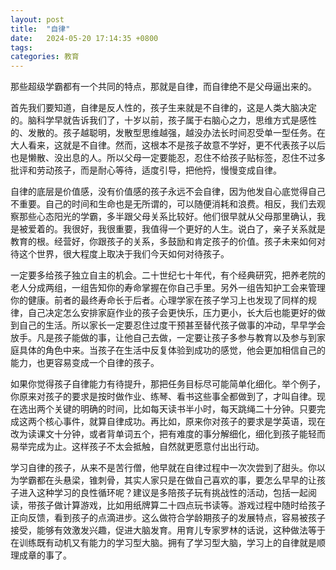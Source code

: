 ```yaml
---
layout: post
title:  "自律"
date:   2024-05-20 17:14:35 +0800
tags:   
categories: 教育
---
```


那些超级学霸都有一个共同的特点，那就是自律，而自律绝不是父母逼出来的。

首先我们要知道，自律是反人性的，孩子生来就是不自律的，这是人类大脑决定的。脑科学早就告诉我们了，十岁以前，孩子属于右脑心之力，思维方式是感性的、发散的。孩子越聪明，发散型思维越强，越没办法长时间忍受单一型任务。在大人看来，这就是不自律。然而，这根本不是孩子故意不学好，更不代表孩子以后也是懒散、没出息的人。所以父母一定要能忍，忍住不给孩子贴标签，忍住不过多批评和劳动孩子，而是耐心等待，适度引导，把他捋，慢慢变成自律。

自律的底层是价值感，没有价值感的孩子永远不会自律，因为他发自心底觉得自己不重要。自己的时间和生命也是无所谓的，可以随便消耗和浪费。相反，我们去观察那些心态阳光的学霸，多半跟父母关系比较好。他们很早就从父母那里确认，我是被爱着的。我很好，我很重要，我值得一个更好的人生。说白了，亲子关系就是教育的根。经营好，你跟孩子的关系，多鼓励和肯定孩子的价值。孩子未来如何对待这个世界，很大程度上取决于我们今天如何对待孩子。

一定要多给孩子独立自主的机会。二十世纪七十年代，有个经典研究，把养老院的老人分成两组，一组告知你的寿命掌握在你自己手里。另外一组告知护工会来管理你的健康。前者的最终寿命长于后者。心理学家在孩子学习上也发现了同样的规律，自己决定怎么安排家庭作业的孩子会更快乐，压力更小，长大后也能更好的做到自己的生活。所以家长一定要忍住过度干预甚至替代孩子做事的冲动，早早学会放手。凡是孩子能做的事，让他自己去做，一定要让孩子多参与教育以及参与到家庭具体的角色中来。当孩子在生活中反复体验到成功的感觉，他会更加相信自己的能力，也更容易变成一个自律的孩子。

如果你觉得孩子自律能力有待提升，那把任务目标尽可能简单化细化。举个例子，你原来对孩子的要求是按时做作业、练琴、看书这些事全都做到了，才叫自律。现在选出两个关键的明确的时间，比如每天读书半小时，每天跳绳二十分钟。只要完成这两个核心事件，就算自律成功。再比如，原来你对孩子的要求是学英语，现在改为读课文十分钟，或者背单词五个，把有难度的事分解细化，细化到孩子能轻而易举完成为止。这样孩子不太会抵触，自然就更愿意付出出行动。

学习自律的孩子，从来不是苦行僧，他早就在自律过程中一次次尝到了甜头。你以为学霸都在头悬梁，锥刺骨，其实人家只是在做自己喜欢的事，要怎么早早的让孩子进入这种学习的良性循环呢？建议是多陪孩子玩有挑战性的活动，包括一起阅读，带孩子做计算游戏，比如用纸牌算二十四点玩书读等。游戏过程中随时给孩子正向反馈，看到孩子的点滴进步。这么做符合学龄期孩子的发展特点，容易被孩子接受，能够有效激发兴趣，促进大脑发育。用育儿专家罗林的话说，这种做法等于在训练既有动机又有能力的学习型大脑。拥有了学习型大脑，学习上的自律就是顺理成章的事了。